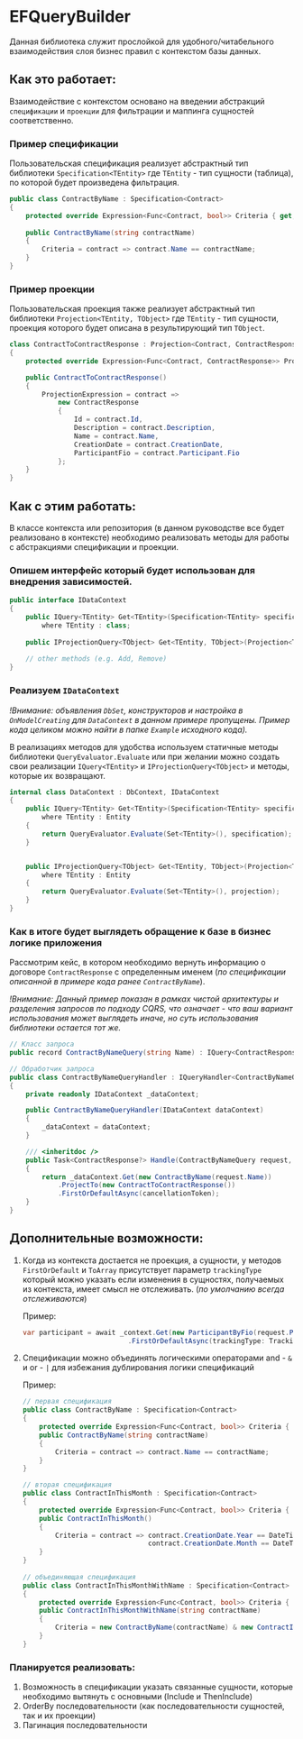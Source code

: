# EFQueryBuilder

Данная библиотека служит прослойкой для удобного/читабельного взаимодействия слоя бизнес правил с контекстом базы данных.

## Как это работает:
Взаимодействие с контекстом основано на введении абстракций `спецификации` и `проекции` для фильтрации и маппинга сущностей соответственно.

### Пример спецификации
Пользовательская спецификация реализует абстрактный тип библиотеки `Specification<TEntity>` где `TEntity` - тип сущности (таблица), по которой будет произведена фильтрация.
```csharp
public class ContractByName : Specification<Contract>
{
    protected override Expression<Func<Contract, bool>> Criteria { get; }
    
    public ContractByName(string contractName)
    {
        Criteria = contract => contract.Name == contractName;
    }
}
```

### Пример проекции
Пользовательская проекция также реализует абстрактный тип библиотеки `Projection<TEntity, TObject>` где `TEntity` - тип сущности, проекция которого будет описана в результирующий тип `TObject`.
```csharp
class ContractToContractResponse : Projection<Contract, ContractResponse>
{
    protected override Expression<Func<Contract, ContractResponse>> ProjectionExpression { get; }

    public ContractToContractResponse()
    {
        ProjectionExpression = contract =>
            new ContractResponse
            {
                Id = contract.Id,
                Description = contract.Description,
                Name = contract.Name,
                CreationDate = contract.CreationDate,
                ParticipantFio = contract.Participant.Fio
            };
    }
}
```
## Как с этим работать:
В классе контекста или репозитория (в данном руководстве все будет реализовано в контексте) необходимо реализовать методы для работы с абстракциями спецификации и проекции.

### Опишем интерфейс который будет использован для внедрения зависимостей.
```csharp
public interface IDataContext
{
    public IQuery<TEntity> Get<TEntity>(Specification<TEntity> specification)
        where TEntity : class;
    
    public IProjectionQuery<TObject> Get<TEntity, TObject>(Projection<TEntity, TObject> projection);
    
    // other methods (e.g. Add, Remove)
}
```
### Реализуем `IDataContext` 

*!Внимание: объявления `DbSet`, конструкторов и настройка в `OnModelCreating` для `DataContext` в данном примере пропущены. Пример кода целиком можно найти в папке `Example` исходного кода).*

В реализациях методов для удобства используем статичные методы библиотеки `QueryEvaluator.Evaluate` или при желании можно создать свои реализации `IQuery<TEntity>` и `IProjectionQuery<TObject>` и методы, которые их возвращают.
```csharp
internal class DataContext : DbContext, IDataContext
{
    public IQuery<TEntity> Get<TEntity>(Specification<TEntity> specification) 
        where TEntity : Entity
    {
        return QueryEvaluator.Evaluate(Set<TEntity>(), specification);
    }


    public IProjectionQuery<TObject> Get<TEntity, TObject>(Projection<TEntity, TObject> projection) 
        where TEntity : Entity
    {
        return QueryEvaluator.Evaluate(Set<TEntity>(), projection);
    }
}
```

### Как в итоге будет выглядеть обращение к базе в бизнес логике приложения
Рассмотрим кейс, в котором необходимо вернуть информацию о договоре `ContractResponse` с определенным именем (*по спецификации описанной в примере кода ранее `ContractByName`*).

*!Внимание: Данный пример показан в рамках чистой архитектуры и разделения запросов по подходу CQRS, что означает - что ваш вариант использования может выглядеть иначе, но суть использования библиотеки остается тот же.*
```csharp
// Класс запроса
public record ContractByNameQuery(string Name) : IQuery<ContractResponse?>;

// Обработчик запроса
public class ContractByNameQueryHandler : IQueryHandler<ContractByNameQuery, ContractResponse?>
{
    private readonly IDataContext _dataContext;

    public ContractByNameQueryHandler(IDataContext dataContext)
    {
        _dataContext = dataContext;
    }

    /// <inheritdoc />
    public Task<ContractResponse?> Handle(ContractByNameQuery request, CancellationToken cancellationToken = default)
    {
        return _dataContext.Get(new ContractByName(request.Name))
            .ProjectTo(new ContractToContractResponse())
            .FirstOrDefaultAsync(cancellationToken);
    }
}
```
## Дополнительные возможности:
1. Когда из контекста достается не проекция, а сущности, у методов `FirstOrDefault` и `ToArray` присутствует параметр `trackingType` который можно указать если изменения в сущностях, получаемых из контекста, имеет смысл не отслеживать. (*по умолчанию всегда отслеживаются*) 

    Пример:
    ```csharp
   var participant = await _context.Get(new ParticipantByFio(request.ParticipantFio))
                              .FirstOrDefaultAsync(trackingType: TrackingType.AsNoTracking, cancellationToken)
   ```
2. Спецификации можно объединять логическими операторами and - `&` и or - `|` для избежания дублирования логики спецификаций
    
    Пример:
    ```csharp
    // первая спецификация 
    public class ContractByName : Specification<Contract>
    {
        protected override Expression<Func<Contract, bool>> Criteria { get; }
        public ContractByName(string contractName)
        {
            Criteria = contract => contract.Name == contractName;
        }
    }
   
    // вторая спецификация
    public class ContractInThisMonth : Specification<Contract>
    {
        protected override Expression<Func<Contract, bool>> Criteria { get; }
        public ContractInThisMonth()
        {
            Criteria = contract => contract.CreationDate.Year == DateTime.UtcNow.Year &&
                                   contract.CreationDate.Month == DateTime.UtcNow.Month;
        }
    }
  
    // объединяющая спецификация
    public class ContractInThisMonthWithName : Specification<Contract>
    {
        protected override Expression<Func<Contract, bool>> Criteria { get; }
        public ContractInThisMonthWithName(string contractName)
        {
            Criteria = new ContractByName(contractName) & new ContractInThisMonth();
        }
    }
    ```
   
### Планируется реализовать:
1. Возможность в спецификации указать связанные сущности, которые необходимо вытянуть с основными (Include и ThenInclude)
2. OrderBy последовательности (как последовательности сущностей, так и их проекции)
3. Пагинация последовательности
